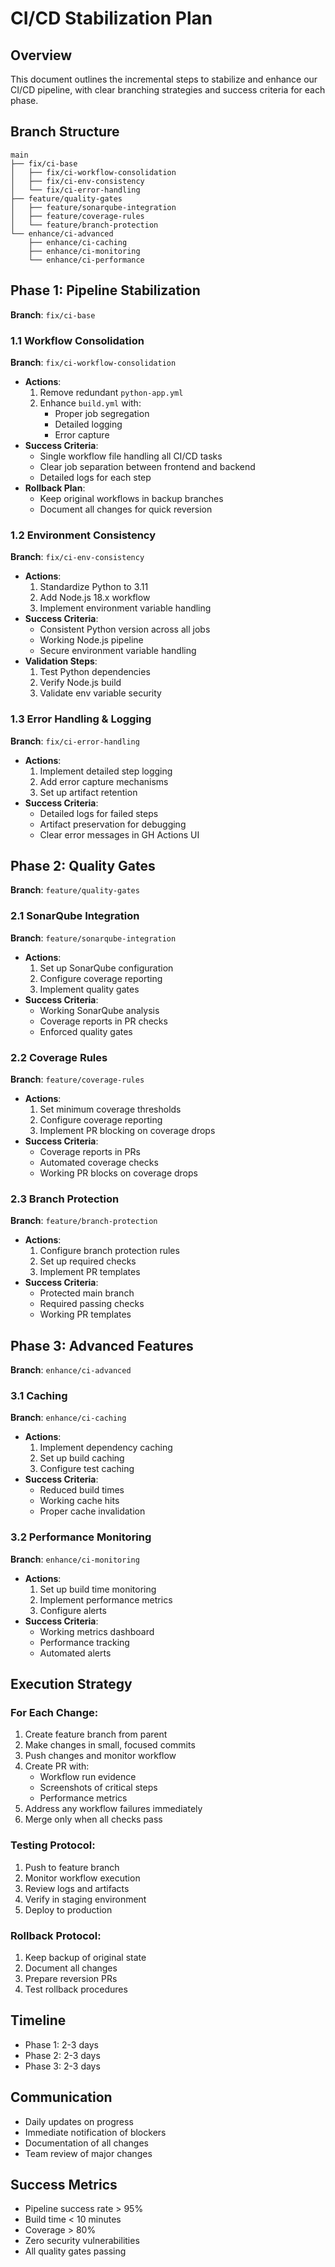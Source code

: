 # CI/CD Stabilization Plan

## Overview
This document outlines the incremental steps to stabilize and enhance our CI/CD pipeline, with clear branching strategies and success criteria for each phase.

## Branch Structure
```
main
├── fix/ci-base
│   ├── fix/ci-workflow-consolidation
│   ├── fix/ci-env-consistency
│   └── fix/ci-error-handling
├── feature/quality-gates
│   ├── feature/sonarqube-integration
│   ├── feature/coverage-rules
│   └── feature/branch-protection
└── enhance/ci-advanced
    ├── enhance/ci-caching
    ├── enhance/ci-monitoring
    └── enhance/ci-performance
```

## Phase 1: Pipeline Stabilization
**Branch**: `fix/ci-base`

### 1.1 Workflow Consolidation
**Branch**: `fix/ci-workflow-consolidation`
- **Actions**:
  1. Remove redundant `python-app.yml`
  2. Enhance `build.yml` with:
     - Proper job segregation
     - Detailed logging
     - Error capture
- **Success Criteria**:
  - Single workflow file handling all CI/CD tasks
  - Clear job separation between frontend and backend
  - Detailed logs for each step
- **Rollback Plan**:
  - Keep original workflows in backup branches
  - Document all changes for quick reversion

### 1.2 Environment Consistency
**Branch**: `fix/ci-env-consistency`
- **Actions**:
  1. Standardize Python to 3.11
  2. Add Node.js 18.x workflow
  3. Implement environment variable handling
- **Success Criteria**:
  - Consistent Python version across all jobs
  - Working Node.js pipeline
  - Secure environment variable handling
- **Validation Steps**:
  1. Test Python dependencies
  2. Verify Node.js build
  3. Validate env variable security

### 1.3 Error Handling & Logging
**Branch**: `fix/ci-error-handling`
- **Actions**:
  1. Implement detailed step logging
  2. Add error capture mechanisms
  3. Set up artifact retention
- **Success Criteria**:
  - Detailed logs for failed steps
  - Artifact preservation for debugging
  - Clear error messages in GH Actions UI

## Phase 2: Quality Gates
**Branch**: `feature/quality-gates`

### 2.1 SonarQube Integration
**Branch**: `feature/sonarqube-integration`
- **Actions**:
  1. Set up SonarQube configuration
  2. Configure coverage reporting
  3. Implement quality gates
- **Success Criteria**:
  - Working SonarQube analysis
  - Coverage reports in PR checks
  - Enforced quality gates

### 2.2 Coverage Rules
**Branch**: `feature/coverage-rules`
- **Actions**:
  1. Set minimum coverage thresholds
  2. Configure coverage reporting
  3. Implement PR blocking on coverage drops
- **Success Criteria**:
  - Coverage reports in PRs
  - Automated coverage checks
  - Working PR blocks on coverage drops

### 2.3 Branch Protection
**Branch**: `feature/branch-protection`
- **Actions**:
  1. Configure branch protection rules
  2. Set up required checks
  3. Implement PR templates
- **Success Criteria**:
  - Protected main branch
  - Required passing checks
  - Working PR templates

## Phase 3: Advanced Features
**Branch**: `enhance/ci-advanced`

### 3.1 Caching
**Branch**: `enhance/ci-caching`
- **Actions**:
  1. Implement dependency caching
  2. Set up build caching
  3. Configure test caching
- **Success Criteria**:
  - Reduced build times
  - Working cache hits
  - Proper cache invalidation

### 3.2 Performance Monitoring
**Branch**: `enhance/ci-monitoring`
- **Actions**:
  1. Set up build time monitoring
  2. Implement performance metrics
  3. Configure alerts
- **Success Criteria**:
  - Working metrics dashboard
  - Performance tracking
  - Automated alerts

## Execution Strategy

### For Each Change:
1. Create feature branch from parent
2. Make changes in small, focused commits
3. Push changes and monitor workflow
4. Create PR with:
   - Workflow run evidence
   - Screenshots of critical steps
   - Performance metrics
5. Address any workflow failures immediately
6. Merge only when all checks pass

### Testing Protocol:
1. Push to feature branch
2. Monitor workflow execution
3. Review logs and artifacts
4. Verify in staging environment
5. Deploy to production

### Rollback Protocol:
1. Keep backup of original state
2. Document all changes
3. Prepare reversion PRs
4. Test rollback procedures

## Timeline
- Phase 1: 2-3 days
- Phase 2: 2-3 days
- Phase 3: 2-3 days

## Communication
- Daily updates on progress
- Immediate notification of blockers
- Documentation of all changes
- Team review of major changes

## Success Metrics
- Pipeline success rate > 95%
- Build time < 10 minutes
- Coverage > 80%
- Zero security vulnerabilities
- All quality gates passing
